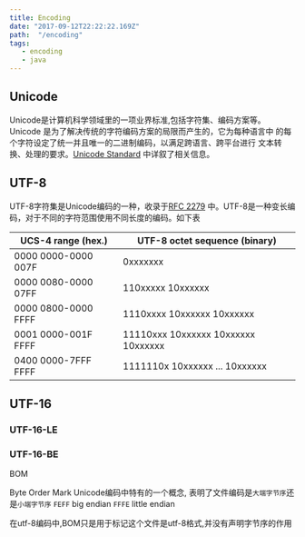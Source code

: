```yaml
---
title: Encoding
date: "2017-09-12T22:22:22.169Z"
path:  "/encoding"
tags:
   - encoding
   - java
---
```


## Unicode
Unicode是计算机科学领域里的一项业界标准,包括字符集、编码方案等。
Unicode 是为了解决传统的字符编码方案的局限而产生的，它为每种语言中
的每个字符设定了统一并且唯一的二进制编码，以满足跨语言、跨平台进行
文本转换、处理的要求。[Unicode Standard](http://www.unicode.org/standard/standard.html)
中详叙了相关信息。

## UTF-8
UTF-8字符集是Unicode编码的一种，收录于[RFC 2279](https://www.ietf.org/rfc/rfc2279.txt)
中。UTF-8是一种变长编码，对于不同的字符范围使用不同长度的编码。如下表

| UCS-4 range (hex.)   | UTF-8 octet sequence (binary) |
| ---------------------|-------------------------------|
| 0000 0000-0000 007F  | 0xxxxxxx 
| 0000 0080-0000 07FF  | 110xxxxx 10xxxxxx
| 0000 0800-0000 FFFF  | 1110xxxx 10xxxxxx 10xxxxxx
| 0001 0000-001F FFFF  | 11110xxx 10xxxxxx 10xxxxxx 10xxxxxx
| 0400 0000-7FFF FFFF  | 1111110x 10xxxxxx ... 10xxxxxx

## UTF-16

### UTF-16-LE
### UTF-16-BE

BOM

Byte Order Mark
Unicode编码中特有的一个概念, 表明了文件编码是`大端字节序`还是`小端字节序`
`FEFF` big endian
`FFFE` little endian

在utf-8编码中,BOM只是用于标记这个文件是utf-8格式,并没有声明字节序的作用
